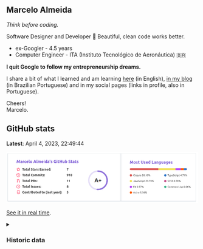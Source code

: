 ## Marcelo Almeida

_Think before coding._

Software Designer and Developer 💎 Beautiful, clean code works better.

-   ex-Googler - 4.5 years
-   Computer Engineer - ITA (Instituto Tecnológico de Aeronáutica) 🇧🇷

**I quit Google to follow my entrepreneurship dreams.**

I share a bit of what I learned and am learning [here](./details.md) (in
English), [in my blog](https://marcelocra.dev/blog) (in Brazilian Portuguese)
and in my social pages (links in profile, also in Portuguese).

Cheers!\
Marcelo.

## GitHub stats

**Latest**: April 4, 2023, 22:49:44

![](./images/github-stats/Screenshot%20from%202023-03-04%2022-49-55.png)

[See it in real time](./details.md#github-stats-now).

<details>

<summary><h3>Historic data</h3></summary>

#### January 17, 2023

![](./images/github-stats/Screenshot%20from%202023-01-17.png)

</details>
